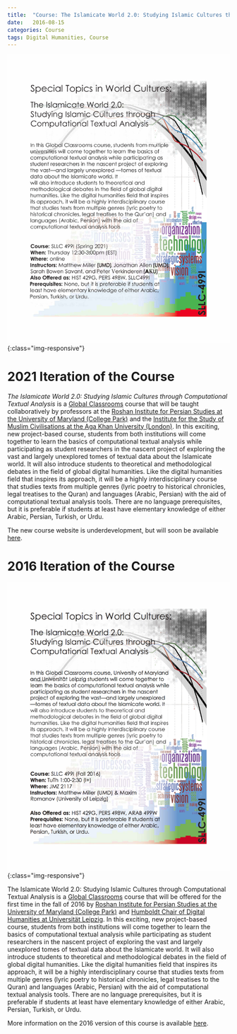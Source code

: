 ```yaml
---
title:  "Course: The Islamicate World 2.0: Studying Islamic Cultures through Computational Textual Analysis"
date:   2016-08-15
categories: Course
tags: Digital Humanities, Course
---
```

![The Islamicate World 2.0: Studying Islamic Cultures through Computational Textual Analysis, taught by Matthew Thomas Miller, Sarah Bowen Savant, Peter Verkinderen, and Jonathan Allen](/images/IW2-2021-Flyer.jpg){:class="img-responsive"}     

# 2021 Iteration of the Course

*The Islamicate World 2.0: Studying Islamic Cultures through Computational Textual Analysis* is a [Global Classrooms](https://globalmaryland.umd.edu/content/welcome-global-classrooms) course that will be taught collaboratively by professors at the [Roshan Institute for Persian Studies at the University of Maryland (College Park)](http://sllc.umd.edu/persian) and the [Institute for the Study of Muslim Civilisations at the Aga Khan University (London)](https://www.aku.edu/ismc/Pages/home.aspx). In this exciting, new project-based course, students from both institutions will come together to learn the basics of computational textual analysis while participating as student researchers in the nascent project of exploring the vast and largely unexplored tomes of textual data about the Islamicate world. It will also introduce students to theoretical and methodological debates in the field of global digital humanities. Like the digital humanities field that inspires its approach, it will be a highly interdisciplinary course that studies texts from multiple genres (lyric poetry to historical chronicles, legal treatises to the Quran) and languages (Arabic, Persian) with the aid of computational textual analysis tools. There are no language prerequisites, but it is preferable if students at least have elementary knowledge of either Arabic, Persian, Turkish, or Urdu.

The new course website is underdevelopment, but will soon be available [here](http://islamicate-dh.github.io/IW2Course_2021/).

# 2016 Iteration of the Course   

![The Islamicate World 2.0: Studying Islamic Cultures through Computational Textual Analysis, taught by Matthew Thomas Miller & Maxim Romanov](/images/CourseFlyerIslamicateWorld2.jpg){:class="img-responsive"} 

The Islamicate World 2.0: Studying Islamic Cultures through Computational Textual Analysis is a [Global Classrooms](https://globalmaryland.umd.edu/content/welcome-global-classrooms) course that will be offered for the first time in the fall of 2016 by [Roshan Institute for Persian Studies at the University of Maryland (College Park)](http://sllc.umd.edu/persian) and [Humboldt Chair of Digital Humanities at Universität Leipzig](https://www.dh.uni-leipzig.de/wo/). In this exciting, new project-based course, students from both institutions will come together to learn the basics of computational textual analysis while participating as student researchers in the nascent project of exploring the vast and largely unexplored tomes of textual data about the Islamicate world. It will also introduce students to theoretical and methodological debates in the field of global digital humanities. Like the digital humanities field that inspires its approach, it will be a highly interdisciplinary course that studies texts from multiple genres (lyric poetry to historical chronicles, legal treatises to the Quran) and languages (Arabic, Persian) with the aid of computational textual analysis tools. There are no language prerequisites, but it is preferable if students at least have elementary knowledge of either Arabic, Persian, Turkish, or Urdu. 

More information on the 2016 version of this course is available [here](http://islamicate-dh.github.io/IW2Course_2016/).